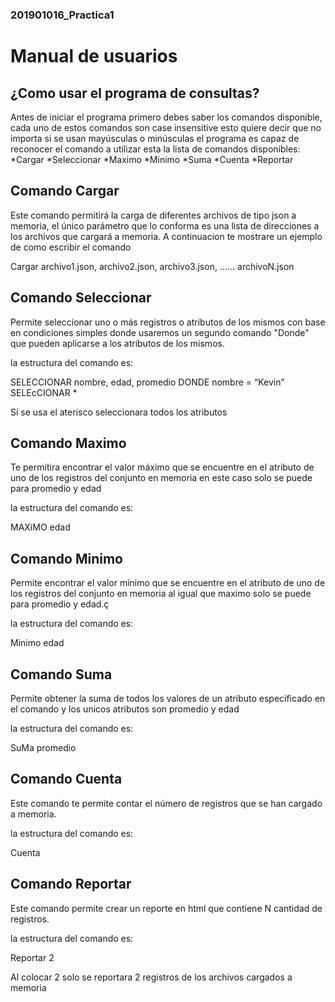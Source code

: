 ### 201901016_Practica1
# Manual de usuarios
## ¿Como usar el programa de consultas?
Antes de iniciar el programa primero debes saber los comandos disponible, cada uno de estos comandos 
son case insensitive esto quiere decir que no importa si se usan mayúsculas o minúsculas el programa es capaz de reconocer
el comando a utilizar esta la lista de comandos disponibles:
*Cargar
*Seleccionar
*Maximo
*Minimo
*Suma
*Cuenta
*Reportar
## Comando Cargar 
Este comando permitirá la carga de diferentes archivos de tipo json a memoria, el único
parámetro que lo conforma es una lista de direcciones a los archivos que cargará a
memoria. 
A continuacion te mostrare un ejemplo de como escribir el comando

Cargar archivo1.json, archivo2.json, archivo3.json, ...... archivoN.json

## Comando Seleccionar
Permite seleccionar uno o más registros o atributos de los mismos con base en
condiciones simples donde usaremos un segundo comando "Donde" que pueden aplicarse a los atributos de los mismos.

la estructura del comando es:

SELECCIONAR nombre, edad, promedio DONDE nombre = “Kevin”
SELEcCIONAR *

Si se usa el aterisco seleccionara todos los atributos

## Comando Maximo
Te permitira encontrar el valor máximo que se encuentre en el atributo de uno de los
registros del conjunto en memoria en este caso solo se puede para promedio y edad

la estructura del comando es:

MAXiMO edad

## Comando Minimo
Permite encontrar el valor mínimo que se encuentre en el atributo de uno de los
registros del conjunto en memoria al igual que maximo solo se puede para promedio y edad.ç

la estructura del comando es:

Minimo edad

## Comando Suma

Permite obtener la suma de todos los valores de un atributo especificado en el
comando y los unicos atributos son promedio y edad

la estructura del comando es:

SuMa promedio

## Comando Cuenta
Este comando te permite contar el número de registros que se han cargado a memoria.

la estructura del comando es:

Cuenta

## Comando Reportar
Este comando permite crear un reporte en html que contiene N cantidad de
registros.

la estructura del comando es:

Reportar 2

Al colocar 2 solo se reportara 2 registros de los archivos cargados a memoria
